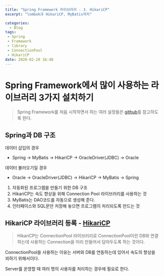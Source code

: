 ```yaml
---
title: "Spring Framework 라이브러리 - 3. HikariCP"
excerpt: "lombok과 HikariCP, MyBatis까지"

categories:
  - Blog
tags:
 - Spring
 - Framework
 - library
 - ConnectionPool
 - HikariCP
date: 2020-02-20 16:48
---
```


# Spring Framework에서 많이 사용하는 라이브러리 3가지 설치하기

> Spring Framework를 처음 시작하면서 하는 여러 설정들은 [github](https://github.com/angelica127/SpringFramwork/)를 참고하도록 한다.

## Spring과 DB 구조

데이터 삽입의 경우

- Spring → MyBatis → HikariCP → OracleDriver(JDBC) → Oracle

데이터 불러오기일 경우

- Oracle → OracleDriver(JDBC) → HikariCP → MyBatis → Spring

1. 자동화된 프로그램을 만들기 위한 DB 구조
1. HikariCP는 속도 향상을 위해 Connection Pool 라이브러리를 사용하는 것
1. MyBatis는 DAO코드를 자동으로 생성해 준다.
1. 인터페이스와 SQL문만 저장해 놓으면 프로그램이 처리되도록 만드는 것

## HikariCP 라이브러리 등록 -  [HikariCP](https://github.com/brettwooldridge/HikariCP)

> HikariCP는 ConnectionPool 라이브러리로 ConnectionPool이란 DB와 연결하는데 사용하는 Connection을 미리 만들어서 담아두도록 하는 것이다.

ConnectionPool을 사용하는 이유는 서버와 DB를 연동하는데 있어서 속도의 향상을 꾀하기 위해서이다.

Server를 운영할 때 여러 명의 사용자를 처리하는 경우에 필요로 한다.
